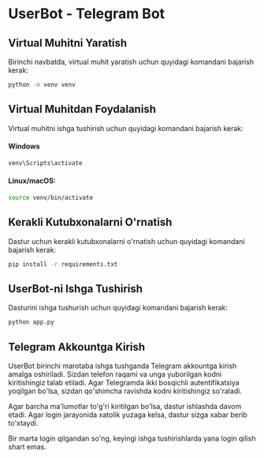 # UserBot - Telegram Bot

## Virtual Muhitni Yaratish

Birinchi navbatda, virtual muhit yaratish uchun quyidagi komandani bajarish kerak:

```bash
python -m venv venv
```

## Virtual Muhitdan Foydalanish

Virtual muhitni ishga tushirish uchun quyidagi komandani bajarish kerak:

#### Windows
```bash
venv\Scripts\activate
```

#### Linux/macOS:
```bash
source venv/bin/activate
```

## Kerakli Kutubxonalarni O'rnatish

Dastur uchun kerakli kutubxonalarni o'rnatish uchun quyidagi komandani bajarish kerak:

```bash
pip install -r requirements.txt
```

## UserBot-ni Ishga Tushirish

Dasturini ishga tushurish uchun quyidagi komandani bajarish kerak:

```bash
python app.py
```

## Telegram Akkountga Kirish

UserBot birinchi marotaba ishga tushganda Telegram akkountga kirish amalga oshiriladi. Sizdan telefon raqami va unga yuborilgan kodni kiritishingiz talab etiladi. Agar Telegramda ikki bosqichli autentifikatsiya yoqilgan bo'lsa, sizdan qo'shimcha ravishda kodni kiritishingiz so'raladi.

Agar barcha ma'lumotlar to'g'ri kiritilgan bo'lsa, dastur ishlashda davom etadi. Agar login jarayonida xatolik yuzaga kelsa, dastur sizga xabar berib to'xtaydi.

Bir marta login qilgandan so'ng, keyingi ishga tushirishlarda yana login qilish shart emas.